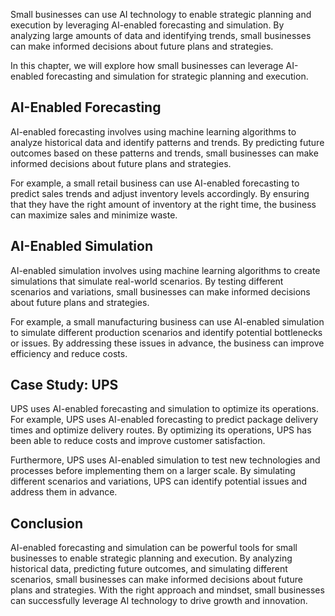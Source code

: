 

Small businesses can use AI technology to enable strategic planning and execution by leveraging AI-enabled forecasting and simulation. By analyzing large amounts of data and identifying trends, small businesses can make informed decisions about future plans and strategies.

In this chapter, we will explore how small businesses can leverage AI-enabled forecasting and simulation for strategic planning and execution.

AI-Enabled Forecasting
----------------------

AI-enabled forecasting involves using machine learning algorithms to analyze historical data and identify patterns and trends. By predicting future outcomes based on these patterns and trends, small businesses can make informed decisions about future plans and strategies.

For example, a small retail business can use AI-enabled forecasting to predict sales trends and adjust inventory levels accordingly. By ensuring that they have the right amount of inventory at the right time, the business can maximize sales and minimize waste.

AI-Enabled Simulation
---------------------

AI-enabled simulation involves using machine learning algorithms to create simulations that simulate real-world scenarios. By testing different scenarios and variations, small businesses can make informed decisions about future plans and strategies.

For example, a small manufacturing business can use AI-enabled simulation to simulate different production scenarios and identify potential bottlenecks or issues. By addressing these issues in advance, the business can improve efficiency and reduce costs.

Case Study: UPS
---------------

UPS uses AI-enabled forecasting and simulation to optimize its operations. For example, UPS uses AI-enabled forecasting to predict package delivery times and optimize delivery routes. By optimizing its operations, UPS has been able to reduce costs and improve customer satisfaction.

Furthermore, UPS uses AI-enabled simulation to test new technologies and processes before implementing them on a larger scale. By simulating different scenarios and variations, UPS can identify potential issues and address them in advance.

Conclusion
----------

AI-enabled forecasting and simulation can be powerful tools for small businesses to enable strategic planning and execution. By analyzing historical data, predicting future outcomes, and simulating different scenarios, small businesses can make informed decisions about future plans and strategies. With the right approach and mindset, small businesses can successfully leverage AI technology to drive growth and innovation.
